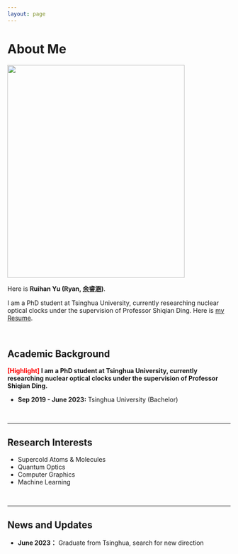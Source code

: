 ```yaml
---
layout: page
---
```


# About Me

<img src="https://github.com/AuroraRyan/aurora.github.io/Ryan.jpg" class="floatpic" width="400" height="480">

Here is **Ruihan Yu (Ryan, [余睿涵](https://github.com/AuroraRyan/aurora.github.io/file/余睿涵简历.pdf))**.

I am a PhD student at Tsinghua University, currently researching nuclear optical clocks under the supervision of Professor Shiqian Ding. Here is [my Resume](https://github.com/AuroraRyan/aurora.github.io/file/Resume-RyanYu.pdf).

<br>

## Academic Background

**<font color='red'>[Highlight]</font> I am a PhD student at Tsinghua University, currently researching nuclear optical clocks under the supervision of Professor Shiqian Ding.**

- **Sep 2019 - June 2023:** Tsinghua University (Bachelor)

<br>

---

## Research Interests

- Supercold Atoms & Molecules
- Quantum Optics
- Computer Graphics
- Machine Learning



<br>

---

## News and Updates

- **June 2023：** Graduate from Tsinghua, search for new direction

<br>
